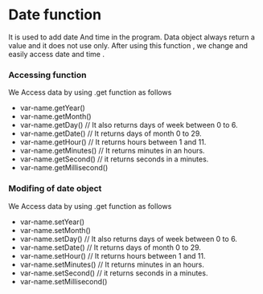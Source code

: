 # Date function 
 It is used to add date And time in the program. Data object always return a value and it does not use only. 
 After using this function , we change and easily access date and time .
 ### Accessing function
We  Access data by  using .get function as follows
- var-name.getYear()
- var-name.getMonth()
- var-name.getDay()                      // It also returns days of week between 0 to 6.
- var-name.getDate()                     // It returns days of month 0 to 29.
- var-name.getHour()                      // It returns hours between 1 and 11.
- var-name.getMinutes()                   // It returns  minutes in an hours.
- var-name.getSecond()                    // it returns seconds in a minutes.
- var-name.getMillisecond()
### Modifing of date object
We  Access data by  using .get function as follows
- var-name.setYear()
- var-name.setMonth()
- var-name.setDay()                      // It also returns days of week between 0 to 6.
- var-name.setDate()                     // It returns days of month 0 to 29.
- var-name.setHour()                      // It returns hours between 1 and 11.
- var-name.setMinutes()                   // It returns  minutes in an hours.
- var-name.setSecond()                    // it returns seconds in a minutes.
- var-name.setMillisecond()

